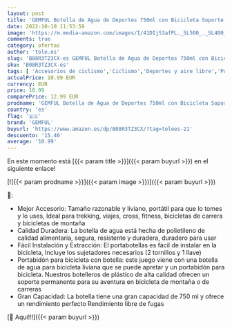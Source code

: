 ```yaml
---
layout: post
title: 'GEMFUL Botella de Agua de Deportes 750ml con Bicicleta Soporte de Jaula para Bicicletas  Negro '
date: 2022-10-10 11:53:59
image: 'https://m.media-amazon.com/images/I/41DIjS3afPL._SL500_._SL400_.jpg'
comments: true
category: ofertas
author: 'tole.es'
slug: 'B08R3TZ3CX-es GEMFUL Botella de Agua de Deportes 750ml con Bicicleta...'
sku: 'B08R3TZ3CX-es'
tags: [ 'Accesorios de ciclismo','Ciclismo','Deportes y aire libre','Portabidones para bicicletas','Ropa y equipo para deportes','bicicleta','gemful','🇪🇸', ]
actualPrice: 10.99 EUR
currency: EUR
price: 10.99
comparePrice: 12.99 EUR
prodname: 'GEMFUL Botella de Agua de Deportes 750ml con Bicicleta Soporte de Jaula para Bicicletas  Negro '
country: 'es'
flag: '🇪🇸'
brand: 'GEMFUL'
buyurl: 'https://www.amazon.es/dp/B08R3TZ3CX/?tag=tolees-21'
descuento: '15.40'
average: '10.99'
---
```


En este momento está [{{< param title >}}]({{< param buyurl >}}) en el siguiente enlace!

[![{{< param prodname >}}]({{< param image >}})]({{< param buyurl >}})

🔎:

- Mejor Accesorio: Tamaño razonable y liviano, portátil para que lo tomes y lo uses, Ideal para trekking, viajes, cross, fitness, bicicletas de carrera y bicicletas de montaña
- Calidad Duradera: La botella de agua está hecha de polietileno de calidad alimentaria, segura, resistente y duradera, duradero para usar
- Fácil Instalación y Extracción: El portabotellas es fácil de instalar en la bicicleta, Incluye los sujetadores necesarios (2 tornillos y 1 llave)
- Portabidón para bicicleta con botella: este juego viene con una botella de agua para bicicleta liviana que se puede apretar y un portabidón para bicicleta. Nuestros botelleros de plástico de alta calidad ofrecen un soporte permanente para su aventura en bicicleta de montaña o de carreras
- Gran Capacidad: La botella tiene una gran capacidad de 750 ml y ofrece un rendimiento perfecto Rendimiento libre de fugas

[🛒 Aquí!!!]({{< param buyurl >}})
